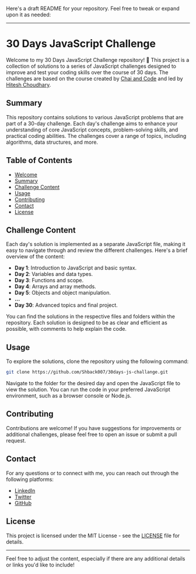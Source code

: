 Here's a draft README for your repository. Feel free to tweak or expand upon it as needed:

---

# 30 Days JavaScript Challenge

Welcome to my 30 Days JavaScript Challenge repository! 🎉 This project is a collection of solutions to a series of JavaScript challenges designed to improve and test your coding skills over the course of 30 days. The challenges are based on the course created by [Chai and Code](https://courses.chaicode.com/learn/home/30-days-of-Javascript-challenge/30-days-javascript-challenge/section/515627/lesson/3197429) and led by [Hitesh Choudhary](https://github.com/hiteshchoudhary).

## Summary

This repository contains solutions to various JavaScript problems that are part of a 30-day challenge. Each day's challenge aims to enhance your understanding of core JavaScript concepts, problem-solving skills, and practical coding abilities. The challenges cover a range of topics, including algorithms, data structures, and more.

## Table of Contents

- [Welcome](#welcome)
- [Summary](#summary)
- [Challenge Content](#challenge-content)
- [Usage](#usage)
- [Contributing](#contributing)
- [Contact](#contact)
- [License](#license)

## Challenge Content

Each day's solution is implemented as a separate JavaScript file, making it easy to navigate through and review the different challenges. Here's a brief overview of the content:

- **Day 1**: Introduction to JavaScript and basic syntax.
- **Day 2**: Variables and data types.
- **Day 3**: Functions and scope.
- **Day 4**: Arrays and array methods.
- **Day 5**: Objects and object manipulation.
- **...**
- **Day 30**: Advanced topics and final project.

You can find the solutions in the respective files and folders within the repository. Each solution is designed to be as clear and efficient as possible, with comments to help explain the code.

## Usage

To explore the solutions, clone the repository using the following command:

```bash
git clone https://github.com/Shback007/30days-js-challange.git
```

Navigate to the folder for the desired day and open the JavaScript file to view the solution. You can run the code in your preferred JavaScript environment, such as a browser console or Node.js.

## Contributing

Contributions are welcome! If you have suggestions for improvements or additional challenges, please feel free to open an issue or submit a pull request.

## Contact

For any questions or to connect with me, you can reach out through the following platforms:

- [LinkedIn](https://www.linkedin.com/in/sagnik-hore-33a8292a6/)
- [Twitter](https://x.com/HoreSagnik34217)
- [GitHub](https://github.com/Shback007)

## License

This project is licensed under the MIT License - see the [LICENSE](LICENSE) file for details.

---

Feel free to adjust the content, especially if there are any additional details or links you'd like to include!
